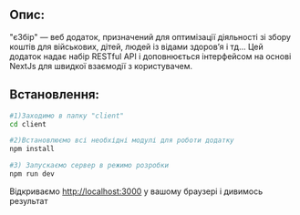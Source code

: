 ## Опис: 
"єЗбір" — веб додаток, призначений для оптимізації діяльності зі збору коштів для військових, дітей, людей із відами здоровʼя і тд... Цей додаток надає набір RESTful API і доповнюється інтерфейсом на основі NextJs для швидкої взаємодії з користувачем.

## Встановлення:
```bash 
#1)Заходимо в папку "client"
cd client

#2)Встановлюємо всі необхідні модулі для роботи додатку
npm install

#3) Запускаємо сервер в режимо розробки
npm run dev
```
Відкриваємо [http://localhost:3000](http://localhost:3000) у вашому браузері і дивимось результат

